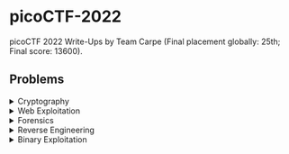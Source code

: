 # picoCTF-2022
picoCTF 2022 Write-Ups by Team Carpe (Final placement globally: 25th; Final score: 13600).

## Problems

<details>

<summary>Cryptography</summary>

|Question|Points|
|--------|------|
|[basic-mod1](./Cryptography/basic-mod1)|100|
|[basic-mod2](./Cryptography/basic-mod2)|100|
|[morse-code](./Cryptography/morse-code)|100|
|[rail-fence](./Cryptography/rail-fence)|100|
|[substitution0](./Cryptography/substitution0)|100|
|[substitution1](./Cryptography/substitution1)|100|
|[substitution2](./Cryptography/substitution2)|100|
|[transposition-trial](./Cryptography/transposition-trial)|100|
|[Vigenere](./Cryptography/Vigenere)|100|
|[Very Smooth](./Cryptography/Very%20Smooth)|300|
|[Sequences](./Cryptography/Sequences)|400|
|[Sum-O-Primes](./Cryptography/Sum-O-Primes)|400|
|[NSA Backdoor](./Cryptography/NSA%20Backdoor)|500|

</details>

<details>

<summary>Web Exploitation</summary>

|Question|Points|
|--------|------|
|[Includes](./Web%20Exploitation/Includes)|100|
|[Inspect HTML](./Web%20Exploitation/Inspect%HTML)|100|
|[Local Authority](./Web%20Exploitation/Local%Authority)|100|
|[Search source](./Web%20Exploitation/Search%20source)|100|
|[Forbidden Paths](./Web%20Exploitation/Forbidden%20Paths)|200|
|[Power Cookie](./Web%20Exploitation/Power%Cookie)|200|
|[Roboto Sans](./Web%20Exploitation/Roboto%20Sans)|200|
|[Secrets](./Web%20Exploitation/Secrets)|200|
|[SQL Direct](./Web%20Exploitation/SQL%20Direct)|200|
|[SQLiLite](./Web%20Exploitation/SQLiLite)|300|
|[Noted](./Web%20Exploitation/Noted)|500|


</details>

<details>

<summary>Forensics</summary>

|Question|Points|
|--------|------|
|[Enhance!](./Forensics/Enhance%21)|100|
|[File types](./Forensics/File%20types)|100|
|[Lookey here](./Forensics/Lookey%20here)|100|
|[Packets Primer](./Forensics/Packets%20Primer)|100|
|[Redaction gone wrong](./Forensics/Redaction%20gone%20wrong)|100|
|[Sleuthkit Intro](./Forensics/Sleuthkit%20Intro)|100|
|[Sleuthkit Apprentice](./Forensics/Sleuthkit%20Apprentice)|200|
|[Eavesdrop](./Forensics/Eavesdrop)|300|
|[Operation Oni](./Forensics/Operation%20Oni)|300|
|[St3g0](./Forensics/St3g0)|300|
|[Operation Orchid](./Forensics/Operation%20Orchid)|400|
|[Side Channel](./Forensics/Side%20Channel)|400|
|[Torrent Analyze](./Forensics/Torrent%20Analyze)|400|
  
</details>

<details>

<summary>Reverse Engineering</summary>

|Question|Points|
|--------|------|
|[file-run1](./Reverse%20Engineering/)|100|
|[file-run2](./Reverse%20Engineering/)|100|
|[GDB Test Drive](./Reverse%20Engineering/)|100|
|[patchme.py](./Reverse%20Engineering/)|100|
|[Safe Opener](./Reverse%20Engineering/)|100|
|[unpackme.py](./Reverse%20Engineering/)|100|
|[bloat.py](./Reverse%20Engineering/)|200|
|[Fresh Java](./Reverse%20Engineering/)|200|
|[Bbbbloat](./Reverse%20Engineering/)|300|
|[unpackme](./Reverse%20Engineering/)|300|
|[Keygenme](./Reverse%20Engineering/)|400|
|[Wizardlike](./Reverse%20Engineering/)|500|

</details>

<details>

<summary>Binary Exploitation</summary>

|Question|Points|
|--------|------|
|[basic-file-exploit](./Binary%20Exploitation/)|100|
|[buffer overflow 0](./Binary%20Exploitation/)|100|
|[CVE-XXXX-XXXX](./Binary%20Exploitation/)|100|
|[buffer overflow 1](./Binary%20Exploitation/)|200|
|[RPS](./Binary%20Exploitation/)|200|
|[x-sixty-what](./Binary%20Exploitation/)|200|
|[buffer overflow 2](./Binary%20Exploitation/)|300|
|[buffer overflow 3](./Binary%20Exploitation/)|300|
|[flag leak](./Binary%20Exploitation/)|300|
|[ropfu](./Binary%20Exploitation/)|300|
|[wine](./Binary%20Exploitation/)|300|
|[function overwrite](./Binary%20Exploitation/)|400|
|[stack cache](./Binary%20Exploitation/)|400|

</details>
